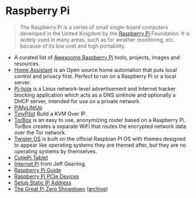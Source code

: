 # Raspberry Pi

> The Raspberry Pi is a series of small single-board computers developed in the United Kingdom by the [Raspberry Pi](https://www.raspberrypi.org) Foundation. It is widely used in many areas, such as for weather monitoring, etc. because of its low cost and high portability.

- A curated list of [Awesoome Raspberry Pi](https://github.com/thibmaek/awesome-raspberry-pi) tools, projects, images and resources.
- [Home Assistant](https://www.home-assistant.io) is an Open source home automation that puts local control and privacy first. Perfect to run on a Raspberry Pi or a local server.
- [Pi-hole](https://pi-hole.net) is a Linux network-level advertisement and Internet tracker blocking application which acts as a DNS sinkhole and optionally a DHCP server, intended for use on a private network.
- [PiMyLifeUp](https://pimylifeup.com)
- [TinyPilot](https://mtlynch.io/tinypilot/) Build a KVM Over IP.
- [TorBox](https://www.torbox.ch) is an easy to use, anonymizing router based on a Raspberry Pi. TorBox creates a separate WiFi that routes the encrypted network data over the Tor network.
- [Twister OS](https://twisteros.com/) is built on the official Raspbian Pi OS with themes designed to appear like operating systems they are themed after, but they are no operating systems by themselves.
- [CutiePi Tablet](https://cutiepi.io)
- [Internet Pi](https://github.com/geerlingguy/internet-pi) from Jeff Geerling.
- [Raspberry Pi Guide](https://github.com/mikeroyal/Raspberry-Pi-Guide)
- [Raspberry Pi PCIe Devices](https://pipci.jeffgeerling.com)
- [Setup Static IP Address](https://pimylifeup.com/raspberry-pi-static-ip-address/)
- [The Great Pi Zero Showdown](https://bret.dk/pi-zero-showdown/) ([archive](https://archive.ph/5bBBt))